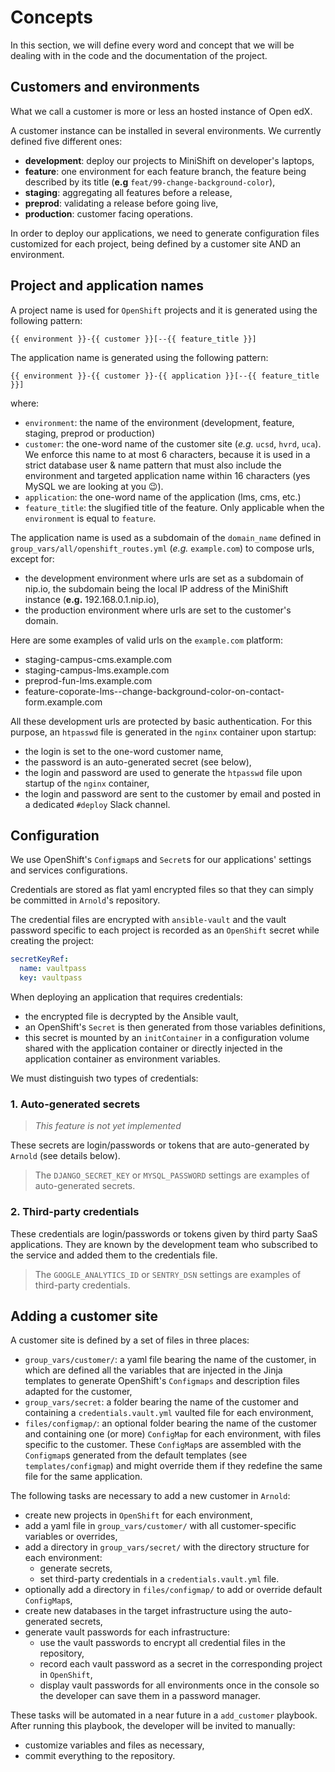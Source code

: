 # Concepts

In this section, we will define every word and concept that we will be dealing
with in the code and the documentation of the project.

## Customers and environments

What we call a customer is more or less an hosted instance of Open edX.

A customer instance can be installed in several environments. We currently
defined five different ones:

* **development**: deploy our projects to MiniShift on developer's laptops,
* **feature**: one environment for each feature branch, the feature being
  described by its title (**e.g** `feat/99-change-background-color`),
* **staging**: aggregating all features before a release,
* **preprod**: validating a release before going live,
* **production**: customer facing operations.

In order to deploy our applications, we need to generate configuration files
customized for each project, being defined by a customer site AND an
environment.

## Project and application names

A project name is used for `OpenShift` projects and it is generated using the
following pattern:

    {{ environment }}-{{ customer }}[--{{ feature_title }}]

The application name is generated using the following pattern:

    {{ environment }}-{{ customer }}-{{ application }}[--{{ feature_title }}]

where:

* `environment`: the name of the environment (development, feature, staging,
  preprod or production)
* `customer`: the one-word name of the customer site (_e.g._ `ucsd`, `hvrd`,
  `uca`). We enforce this name to at most 6 characters, because it is used in a
  strict database user & name pattern that must also include the environment and
  targeted application name within 16 characters (yes MySQL we are looking at
  you 😉).
* `application`: the one-word name of the application (lms, cms, etc.)
* `feature_title`: the slugified title of the feature. Only applicable when the
  `environment` is equal to `feature`.

The application name is used as a subdomain of the `domain_name` defined in
`group_vars/all/openshift_routes.yml` (_e.g._ `example.com`) to compose urls,
except for:

* the development environment where urls are set as a subdomain of nip.io,
  the subdomain being the local IP address of the MiniShift instance
  (**e.g.** 192.168.0.1.nip.io),
* the production environment where urls are set to the customer's domain.

Here are some examples of valid urls on the `example.com` platform:

* staging-campus-cms.example.com
* staging-campus-lms.example.com
* preprod-fun-lms.example.com
* feature-coporate-lms--change-background-color-on-contact-form.example.com

All these development urls are protected by basic authentication. For this
purpose, an `htpasswd` file is generated in the `nginx` container upon startup:

* the login is set to the one-word customer name,
* the password is an auto-generated secret (see below),
* the login and password are used to generate the `htpasswd` file upon startup
  of the `nginx` container,
* the login and password are sent to the customer by email and posted in a
  dedicated `#deploy` Slack channel.

## Configuration

We use OpenShift's `Configmap`s and `Secret`s for our applications' settings and
services configurations.

Credentials are stored as flat yaml encrypted files so that they can simply be
committed in `Arnold`'s repository.

The credential files are encrypted with `ansible-vault` and the vault password
specific to each project is recorded as an `OpenShift` secret while creating the
project:

```yaml
secretKeyRef:
  name: vaultpass
  key: vaultpass
```

When deploying an application that requires credentials:

* the encrypted file is decrypted by the Ansible vault,
* an OpenShift's `Secret` is then generated from those variables definitions,
* this secret is mounted by an `initContainer` in a configuration volume shared
  with the application container or directly injected in the application
  container as environment variables.

We must distinguish two types of credentials:

### 1. Auto-generated secrets

> _This feature is not yet implemented_

These secrets are login/passwords or tokens that are auto-generated by `Arnold`
(see details below).

> The `DJANGO_SECRET_KEY` or `MYSQL_PASSWORD` settings are examples of
> auto-generated secrets.

### 2. Third-party credentials

These credentials are login/passwords or tokens given by third party SaaS
applications. They are known by the development team who subscribed to the
service and added them to the credentials file.

> The `GOOGLE_ANALYTICS_ID` or `SENTRY_DSN` settings are examples of third-party
> credentials.

## Adding a customer site

A customer site is defined by a set of files in three places:

* `group_vars/customer/`: a yaml file bearing the name of the customer, in which
  are defined all the variables that are injected in the Jinja templates to
  generate OpenShift's `Configmaps` and description files adapted for the
  customer,
* `group_vars/secret`: a folder bearing the name of the customer and containing
  a `credentials.vault.yml` vaulted file for each environment,
* `files/configmap/`: an optional folder bearing the name of the customer and
  containing one (or more) `ConfigMap` for each environment, with files specific
  to the customer. These `ConfigMap`s are assembled with the `Configmap`s
  generated from the default templates (see `templates/configmap`) and might
  override them if they redefine the same file for the same application.

The following tasks are necessary to add a new customer in `Arnold`:

* create new projects in `OpenShift` for each environment,
* add a yaml file in `group_vars/customer/` with all customer-specific variables
  or overrides,
* add a directory in `group_vars/secret/` with the directory structure for each
  environment:
  * generate secrets,
  * set third-party credentials in a `credentials.vault.yml` file.
* optionally add a directory in `files/configmap/` to add or override default
  `ConfigMap`s,
* create new databases in the target infrastructure using the auto-generated
  secrets,
* generate vault passwords for each infrastructure:
  * use the vault passwords to encrypt all credential files in the repository,
  * record each vault password as a secret in the corresponding project in
    `OpenShift`,
  * display vault passwords for all environments once in the console so the
    developer can save them in a password manager.

These tasks will be automated in a near future in a `add_customer` playbook.
After running this playbook, the developer will be invited to manually:

* customize variables and files as necessary,
* commit everything to the repository.
